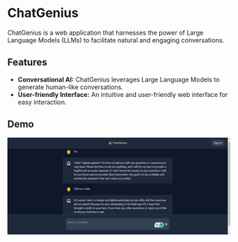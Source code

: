 # ChatGenius

ChatGenius is a web application that harnesses the power of Large Language Models (LLMs) to facilitate natural and engaging conversations. 

## Features

- **Conversational AI:** ChatGenius leverages Large Language Models to generate human-like conversations.
- **User-friendly Interface:** An intuitive and user-friendly web interface for easy interaction.

## Demo

<img src="app.png" width=800><br>
